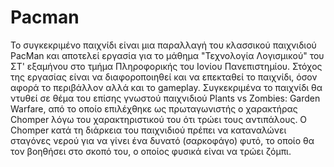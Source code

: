 # Pacman

  Το συγκεκριμένο παιχνίδι είναι μια παραλλαγή του κλασσικού παιχνιδιού PacMan και αποτελεί εργασία για το μάθημα "Τεχνολογία Λογισμικού" του ΣΤ' εξαμήνου στο τμήμα Πληροφορικής του Ιονίου Πανεπιστημίου.
  Στόχος της εργασίας είναι να διαφοροποιηθεί και να επεκταθεί το παιχνίδι, όσον αφορά το περιβάλλον αλλά και το gameplay. Συγκεκριμένα το παιχνίδι θα ντυθεί σε θέμα του επίσης γνωστού παιχνιδιού Plants vs Zombies: Garden Warfare, από το οποίο επιλέχθηκε ως πρωταγωνιστής ο χαρακτήρας Chomper λόγω του χαρακτηριστικού του ότι τρώει τους αντιπάλους. Ο Chomper κατά τη διάρκεια του παιχνιδιού πρέπει να καταναλώνει σταγόνες νερού για να γίνει ένα δυνατό (σαρκοφάγο) φυτό, το οποίο θα τον βοηθήσει στο σκοπό του, ο οποίος φυσικά είναι να τρώει ζόμπι.

